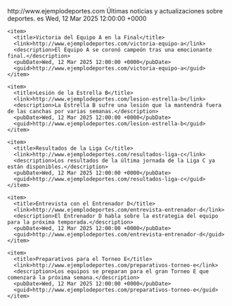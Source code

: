 <?xml version="1.0" encoding="UTF-8" ?>
<rss version="2.0">
  <channel>
    <title>Noticias de Deportes</title>
    <link>http://www.ejemplodeportes.com</link>
    <description>Últimas noticias y actualizaciones sobre deportes.</description>
    <language>es</language>
    <pubDate>Wed, 12 Mar 2025 12:00:00 +0000</pubDate>
    
    <item>
      <title>Victoria del Equipo A en la Final</title>
      <link>http://www.ejemplodeportes.com/victoria-equipo-a</link>
      <description>El Equipo A se coronó campeón tras una emocionante final.</description>
      <pubDate>Wed, 12 Mar 2025 12:00:00 +0000</pubDate>
      <guid>http://www.ejemplodeportes.com/victoria-equipo-a</guid>
    </item>
    
    <item>
      <title>Lesión de la Estrella B</title>
      <link>http://www.ejemplodeportes.com/lesion-estrella-b</link>
      <description>La Estrella B sufre una lesión que la mantendrá fuera de las canchas por varias semanas.</description>
      <pubDate>Wed, 12 Mar 2025 12:00:00 +0000</pubDate>
      <guid>http://www.ejemplodeportes.com/lesion-estrella-b</guid>
    </item>
    
    <item>
      <title>Resultados de la Liga C</title>
      <link>http://www.ejemplodeportes.com/resultados-liga-c</link>
      <description>Los resultados de la última jornada de la Liga C ya están disponibles.</description>
      <pubDate>Wed, 12 Mar 2025 12:00:00 +0000</pubDate>
      <guid>http://www.ejemplodeportes.com/resultados-liga-c</guid>
    </item>
    
    <item>
      <title>Entrevista con el Entrenador D</title>
      <link>http://www.ejemplodeportes.com/entrevista-entrenador-d</link>
      <description>El Entrenador D habla sobre la estrategia del equipo para la próxima temporada.</description>
      <pubDate>Wed, 12 Mar 2025 12:00:00 +0000</pubDate>
      <guid>http://www.ejemplodeportes.com/entrevista-entrenador-d</guid>
    </item>
    
    <item>
      <title>Preparativos para el Torneo E</title>
      <link>http://www.ejemplodeportes.com/preparativos-torneo-e</link>
      <description>Los equipos se preparan para el gran Torneo E que comenzará la próxima semana.</description>
      <pubDate>Wed, 12 Mar 2025 12:00:00 +0000</pubDate>
      <guid>http://www.ejemplodeportes.com/preparativos-torneo-e</guid>
    </item> 
  </channel>
</rss>
